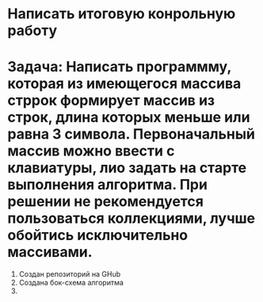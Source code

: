 # Написать итоговую конрольную работу
# Задача: Написать программму, которая из имеющегося массива стррок формирует массив из строк, длина которых меньше или равна 3 символа. Первоначальный массив можно ввести с клавиатуры, лио задать на старте выполнения алгоритма. При решении не рекомендуется пользоваться коллекциями, лучше обойтись исключительно массивами. 

1. Создан репозиторий на GHub
2. Создана бок-схема алгоритма
3. 

